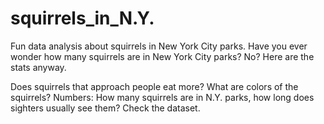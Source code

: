 # squirrels_in_N.Y.

Fun data analysis about squirrels in New York City parks.
Have you ever wonder how many squirrels are in New York City parks? No? Here are the stats anyway.

Does squirrels that approach people eat more?
What are colors of the squirrels? 
Numbers: How many squirrels are in N.Y. parks, how long does sighters usually see them?
Check the dataset.
